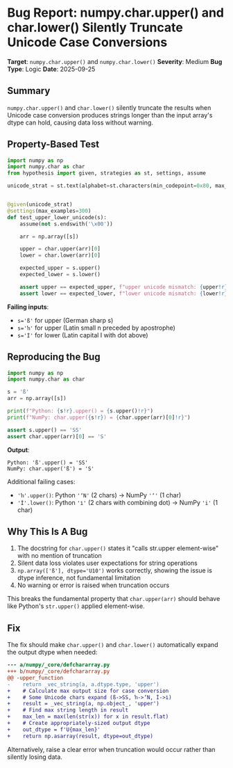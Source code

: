 # Bug Report: numpy.char.upper() and char.lower() Silently Truncate Unicode Case Conversions

**Target**: `numpy.char.upper()` and `numpy.char.lower()`
**Severity**: Medium
**Bug Type**: Logic
**Date**: 2025-09-25

## Summary

`numpy.char.upper()` and `char.lower()` silently truncate the results when Unicode case conversion produces strings longer than the input array's dtype can hold, causing data loss without warning.

## Property-Based Test

```python
import numpy as np
import numpy.char as char
from hypothesis import given, strategies as st, settings, assume

unicode_strat = st.text(alphabet=st.characters(min_codepoint=0x80, max_codepoint=0x10000), min_size=1, max_size=30)


@given(unicode_strat)
@settings(max_examples=300)
def test_upper_lower_unicode(s):
    assume(not s.endswith('\x00'))

    arr = np.array([s])

    upper = char.upper(arr)[0]
    lower = char.lower(arr)[0]

    expected_upper = s.upper()
    expected_lower = s.lower()

    assert upper == expected_upper, f"upper unicode mismatch: {upper!r} != {expected_upper!r}"
    assert lower == expected_lower, f"lower unicode mismatch: {lower!r} != {expected_lower!r}"
```

**Failing inputs**:
- `s='ß'` for upper (German sharp s)
- `s='ŉ'` for upper (Latin small n preceded by apostrophe)
- `s='İ'` for lower (Latin capital I with dot above)

## Reproducing the Bug

```python
import numpy as np
import numpy.char as char

s = 'ß'
arr = np.array([s])

print(f"Python: {s!r}.upper() = {s.upper()!r}")
print(f"NumPy: char.upper({s!r}) = {char.upper(arr)[0]!r}")

assert s.upper() == 'SS'
assert char.upper(arr)[0] == 'S'
```

**Output**:
```
Python: 'ß'.upper() = 'SS'
NumPy: char.upper('ß') = 'S'
```

Additional failing cases:
- `'ŉ'.upper()`: Python `'ʼN'` (2 chars) → NumPy `'ʼ'` (1 char)
- `'İ'.lower()`: Python `'i̇'` (2 chars with combining dot) → NumPy `'i'` (1 char)

## Why This Is A Bug

1. The docstring for `char.upper()` states it "calls str.upper element-wise" with no mention of truncation
2. Silent data loss violates user expectations for string operations
3. `np.array(['ß'], dtype='U10')` works correctly, showing the issue is dtype inference, not fundamental limitation
4. No warning or error is raised when truncation occurs

This breaks the fundamental property that `char.upper(arr)` should behave like Python's `str.upper()` applied element-wise.

## Fix

The fix should make `char.upper()` and `char.lower()` automatically expand the output dtype when needed:

```diff
--- a/numpy/_core/defchararray.py
+++ b/numpy/_core/defchararray.py
@@ -upper_function
-    return _vec_string(a, a.dtype.type, 'upper')
+    # Calculate max output size for case conversion
+    # Some Unicode chars expand (ß->SS, ŉ->ʼN, İ->i̇)
+    result = _vec_string(a, np.object_, 'upper')
+    # Find max string length in result
+    max_len = max(len(str(x)) for x in result.flat)
+    # Create appropriately-sized output dtype
+    out_dtype = f'U{max_len}'
+    return np.asarray(result, dtype=out_dtype)
```

Alternatively, raise a clear error when truncation would occur rather than silently losing data.